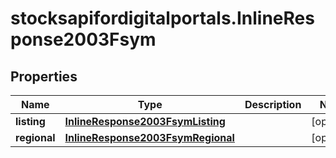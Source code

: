 # stocksapifordigitalportals.InlineResponse2003Fsym

## Properties

Name | Type | Description | Notes
------------ | ------------- | ------------- | -------------
**listing** | [**InlineResponse2003FsymListing**](InlineResponse2003FsymListing.md) |  | [optional] 
**regional** | [**InlineResponse2003FsymRegional**](InlineResponse2003FsymRegional.md) |  | [optional] 


